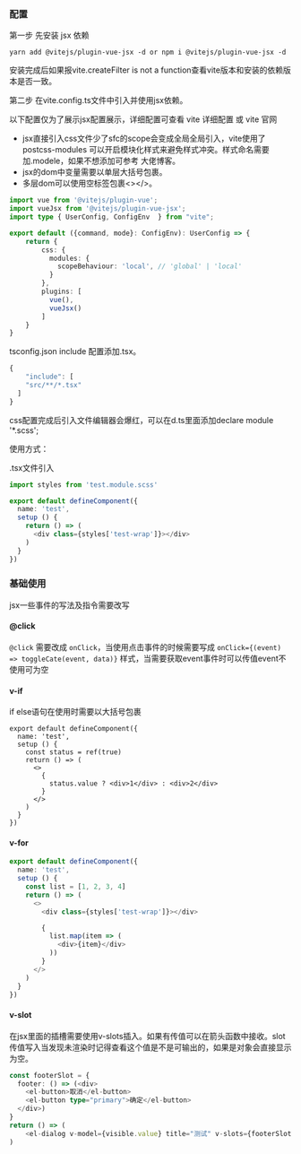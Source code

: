 ### 配置

第一步 先安装 jsx 依赖 

```
yarn add @vitejs/plugin-vue-jsx -d or npm i @vitejs/plugin-vue-jsx -d
```

安装完成后如果报vite.createFilter is not a function查看vite版本和安装的依赖版本是否一致。

第二步 在vite.config.ts文件中引入并使用jsx依赖。

以下配置仅为了展示jsx配置展示，详细配置可查看 vite 详细配置 或 vite 官网

- jsx直接引入css文件少了sfc的scope会变成全局全局引入，vite使用了postcss-modules 可以开启模块化样式来避免样式冲突。样式命名需要加.modele，如果不想添加可参考 大佬博客。
- jsx的dom中变量需要以单层大括号包裹。
- 多层dom可以使用空标签包裹<></>。

```ts
import vue from '@vitejs/plugin-vue';
import vueJsx from '@vitejs/plugin-vue-jsx';
import type { UserConfig, ConfigEnv  } from "vite";

export default ({command, mode}: ConfigEnv): UserConfig => {
	return {
	    css: {
	      modules: {
	        scopeBehaviour: 'local', // 'global' | 'local'
	      }
	    },
		plugins: [
	      vue(),
	      vueJsx()
	    ]
	}
}
```

tsconfig.json include 配置添加.tsx。

```ts
{
	"include": [
    "src/**/*.tsx"
  ]
}
```

css配置完成后引入文件编辑器会爆红，可以在d.ts里面添加declare module '*.scss';

使用方式：

.tsx文件引入

```ts
import styles from 'test.module.scss'

export default defineComponent({
  name: 'test',
  setup () {
    return () => (
      <div class={styles['test-wrap']}></div>
    )
  }
})
```

### 基础使用

jsx一些事件的写法及指令需要改写

#### @click

`@click` 需要改成 `onClick`，当使用点击事件的时候需要写成 `onClick={(event) => toggleCate(event, data)}` 样式，当需要获取event事件时可以传值event不使用可为空

#### v-if

if else语句在使用时需要以大括号包裹

```tsx
export default defineComponent({
  name: 'test',
  setup () {
    const status = ref(true)
    return () => (
      <>
        { 
          status.value ? <div>1</div> : <div>2</div>
        }
      </>
    )
  }
})
```

#### v-for

```ts
export default defineComponent({
  name: 'test',
  setup () {
    const list = [1, 2, 3, 4]
    return () => (
      <>
        <div class={styles['test-wrap']}></div>

        {
          list.map(item => (
            <div>{item}</div>
          ))
        }
      </>
    )
  }
})
```

#### v-slot

在jsx里面的插槽需要使用v-slots插入。如果有传值可以在箭头函数中接收。slot传值写入当发现未渲染时记得查看这个值是不是可输出的，如果是对象会直接显示为空。

```ts
const footerSlot = {
  footer: () => (<div>
    <el-button>取消</el-button>
    <el-button type="primary">确定</el-button>
  </div>)
}
return () => (
	<el-dialog v-model={visible.value} title="测试" v-slots={footerSlot} before-close={closeDialog}></el-dialog>
)
```
